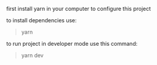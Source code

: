 first install yarn in your computer to configure this project

to install dependencies use:
> yarn

to run project in developer mode use this command:
> yarn dev